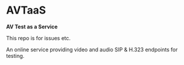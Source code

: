 # AVTaaS
**AV Test as a Service**

This repo is for issues etc.  

An online service providing video and audio SIP & H.323 endpoints for testing.

